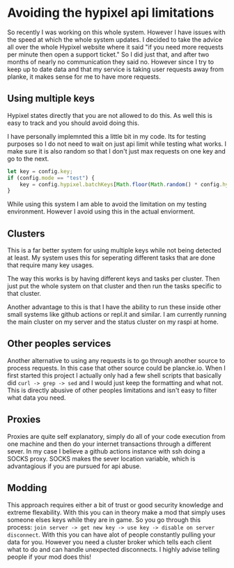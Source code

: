 # Avoiding the hypixel api limitations

So recently I was working on this whole system. However I have issues with the speed at which the whole system updates. I decided to take the advice all over the whole Hypixel website where it said "if you need more requests per minute then open a support ticket." So I did just that, and after two months of nearly no communication they said no. However since I try to keep up to date data and that my service is taking user requests away from planke, it makes sense for me to have more requests.

## Using multiple keys

Hypixel states directly that you are not allowed to do this. As well this is easy to track and you should avoid doing this.

I have personally implemnted this a little bit in my code. Its for testing purposes so I do not need to wait on just api limit while testing what works. I make sure it is also random so that I don't just max requests on one key and go to the next.

```js
let key = config.key;
if (config.mode == "test") {
    key = config.hypixel.batchKeys[Math.floor(Math.random() * config.hypixel.batchKeys.length)];
}
```

While using this system I am able to avoid the limitation on my testing environment. However I avoid using this in the actual enviorment.

## Clusters

This is a far better system for using multiple keys while not being detected at least. My system uses this for seperating different tasks that are done that require many key usages.

The way this works is by having different keys and tasks per cluster. Then just put the whole system on that cluster and then run the tasks specific to that cluster.

Another advantage to this is that I have the ability to run these inside other small systems like github actions or repl.it and similar. I am currently running the main cluster on my server and the status cluster on my raspi at home.

## Other peoples services

Another alternative to using any requests is to go through another source to process requests. In this case that other source could be plancke.io. When I first started this project I actually only had a few shell scripts that basically did `curl -> grep -> sed` and I would just keep the formatting and what not. This is directly abusive of other peoples limitations and isn't easy to filter what data you need.

## Proxies

Proxies are quite self explanatory, simply do all of your code execution from one machine and then do your internet transactions through a different sever. In my case I believe a github actions instance with ssh doing a SOCKS proxy. SOCKS makes the sever location variable, which is advantagious if you are pursued for api abuse.

## Modding

This approach requires either a bit of trust or good security knowledge and extreme flexability. With this you can in theory make a mod that simply uses someone elses keys while they are in game. So you go through this process: `join server -> get new key -> use key -> disable on server disconnect`. With this you can have alot of people constantly pulling your data for you. However you need a cluster broker which tells each client what to do and can handle unexpected disconnects. I highly advise telling people if your mod does this!

